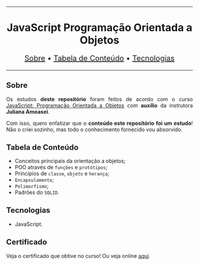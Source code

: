 <hr>

<main>
    <h1 align="center">JavaScript Programação Orientada a Objetos</h1>
    <p align="center" style="font-size: 1.25rem;">
        <a href="#sobre">Sobre</a> •
        <a href="#tabela-de-conteudo">Tabela de Conteúdo</a> •
        <a href="#tecnologias">Tecnologias</a>
    </p>
</main>

<hr>

<section id="sobre">
    <h2 style="font-size: 1.25rem;">Sobre</h2>
    <p style="text-align: justify;">Os estudos <b>deste repositório</b> foram feitos de acordo com o curso <a href="https://cursos.alura.com.br/course/javascript-passos-programacao-orientada-objetos">JavaScript: Programação Orientada a Objetos</a> com <b>auxílio</b> da instrutora <b>Juliana Amoasei</b>.</p>
    <p style="text-align: justify;">Com isso, quero enfatizar que o <b>conteúdo este repositório foi um estudo</b>! Não o criei sozinho, mas todo o conhecimento fornecido vou absorvido.</p>
</section>

<section id="tabela-de-conteudo">
    <h2 style="font-size: 1.25rem;">Tabela de Conteúdo</h2>
    <ul style="text-align: justify;">
        <li>Conceitos principais da orientação a objetos;</li>
        <li>POO através de <code>funções</code> e <code>protótipos</code>;</li>
        <li>Princípios de <code>classe</code>, <code>objeto</code> e <code>herança</code>;</li>
        <li><code>Encapsulamento</code>;</li>
        <li><code>Polimorfismo</code>;</li>
        <li>Padrões do <code>SOLID</code>.</li>
    </ul>
</section>

<section id="tecnologias">
    <h2 style="font-size: 1.25rem;">Tecnologias</h2>
    <ul>
        <li>JavaScript.</li>
    </ul>
</section>

<section id="certificado">
    <h2 style="font-size: 1.25rem;">Certificado</h2>
    <p style="text-align: justify;">Veja o certificado que obtive no curso! Ou veja online <a href="https://cursos.alura.com.br/certificate/7645af5b-a0ed-4d62-a3d0-9ddf54e04f1c">aqui</a>.</p>
</section>
